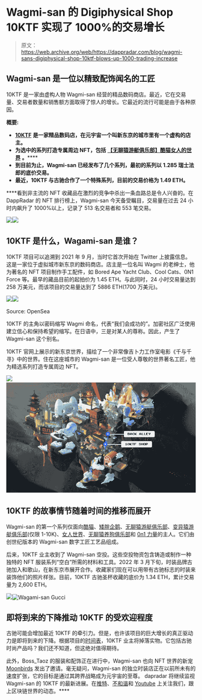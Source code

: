 # Wagmi-san 的 Digiphysical Shop 10KTF 实现了 1000%的交易增长

> 原文：<https://web.archive.org/web/https://dappradar.com/blog/wagmi-sans-digiphysical-shop-10ktf-blows-up-1000-trading-increase>

## Wagmi-san 是一位以精致配饰闻名的工匠

10KTF 是一家由虚构人物 Wagmi-san 经营的精品数码商店。最近，它在交易量、交易者数量和销售额方面取得了惊人的增长。它最近的流行可能是由于各种原因。

**概要:**

*   [**10KTF**](https://web.archive.org/web/20221127143403/https://dappradar.com/ethereum/collectibles/10ktf) **是一家精品数码店，在元宇宙一个叫新东京的城市里有一个虚构的店主。**
*   **为选中的系列打造专属周边 NFT，包括** [**【无聊猿游艇俱乐部】**](https://web.archive.org/web/20221127143403/https://dappradar.com/ethereum/collectibles/bored-ape-yacht-club)**[**酷猫**](https://web.archive.org/web/20221127143403/https://dappradar.com/ethereum/collectibles/cool-cats)**[**女人的世界**](https://web.archive.org/web/20221127143403/https://dappradar.com/ethereum/collectibles/world-of-women) **。******
*   ****到目前为止，Wagmi-san 已经发布了几个系列，最初的系列以 1.285 瑞士法郎的底价交易。****
*   ****最近，10KTF 与古驰合作了一个特殊系列，目前的交易价格为 1.49 ETH。****

 ****看到非主流的 NFT 收藏品在激烈的竞争中杀出一条血路总是令人兴奋的。在 DappRadar 的 NFT 排行榜上，Wagmi-san 今天备受瞩目，交易量在过去 24 小时内飙升了 1000%以上，记录了 513 名交易者和 553 笔交易。

![](img/1a0c12cb17166c8cddd31313c2a02a8c.png)![](img/aa1e09168624647a29e6c98843e95099.png)

## 10KTF 是什么，Wagami-san 是谁？

10KTF 项目可以追溯到 2021 年 9 月，当时它首次开始在 Twitter 上披露信息。这是一家位于虚拟城市新东京的数码商店。店主是一位名叫 Wagmi 的老绅士，他为著名的 NFT 项目制作手工配件，如 Bored Ape Yacht Club、Cool Cats、0N1 Force 等。最早的藏品目前的起拍价为 1.45 ETH。与此同时，24 小时交易量达到 258 万美元，而该项目的交易量达到了 5886 ETH(1700 万美元)。

![](img/ff4f56cca1f3ab1697b0564dedbc9a6b.png)![](img/a40bec6ad880892eb53ef0023ba0c006.png)

Source: OpenSea

10KTF 的主角以密码缩写 Wagmi 命名，代表“我们会成功的”。加密社区广泛使用建立信心和保持希望的缩写。在日语中，三是对某人的尊称。因此，产生了 Wagmi-san 这个别名。

10KTF 官网上展示的新东京世界，描绘了一个非常像吉卜力工作室电影《千与千寻》中的世界。住在这座城市的 Wagmi-san 是一位受人尊敬的世界著名工匠，他为精选系列打造专属周边 NFT。

![](img/630a2433bef56fd3b8c9a7b6e65c52aa.png)![Wagmi-san New Tokyo](img/3b8f6342f501f8e00a2ca1439deb29fe.png)

## 10KTF 的故事情节随着时间的推移而展开

Wagmi-san 的第一个系列仅面向[酷猫](https://web.archive.org/web/20221127143403/https://dappradar.com/ethereum/collectibles/cool-cats)、[矮胖企鹅](https://web.archive.org/web/20221127143403/https://dappradar.com/ethereum/collectibles/pudgy-penguins)、[无聊猿游艇俱乐部](https://web.archive.org/web/20221127143403/https://dappradar.com/ethereum/collectibles/bored-ape-yacht-club)、[变异猿游艇俱乐部](https://web.archive.org/web/20221127143403/https://dappradar.com/ethereum/collectibles/mutant-ape-yacht-club)(仅限 1-10K)、[女人世界](https://web.archive.org/web/20221127143403/https://dappradar.com/ethereum/collectibles/world-of-women)、[无聊猿养狗俱乐部](https://web.archive.org/web/20221127143403/https://dappradar.com/ethereum/collectibles/bored-ape-kennel-club)和 [0n1 力量](https://web.archive.org/web/20221127143403/https://dappradar.com/ethereum/collectibles/0n1-force)的主人。它们由创世纪版本的 Wagmi-san 数字工匠工艺品组成。

后来，10KTF 业主收到了 Wagmi-san 空投。这些空投物资包含铸造或制作一种独特的 NFT 服装系列“空白”所需的材料和工具。2022 年 3 月下旬，时装品牌古驰加入和歌山，在新东京市展开合作。收藏家们现在可以用带有古驰标志的时装来装饰他们的照片样张。目前，10KTF 古驰圣杯收藏的底价为 1.34 ETH，累计交易量为 2,600 ETH。

![](img/53b6c292b0aeabbe4f94be955c757d3a.png)![Wagami-san Gucci](img/2fde9c3d57fdbc0fcc62348615e1dca1.png)

## 即将到来的下降推动 10KTF 的受欢迎程度

古驰可能会增加最近 10KTF 的牵引力。但是，也许该项目的巨大增长的真正驱动力是即将到来的下降。根据项目的[时间表](https://web.archive.org/web/20221127143403/https://10ktf.com/timeline)，10KTF 业主将掉落实物。它包括古驰时尚产品吗？我们还不知道，但这绝对值得期待。

此外，Boss_Taoz 的服装和配饰正在进行中，Wagmi-san 也向 NFT 世界的新宠 [Moonbirds](https://web.archive.org/web/20221127143403/https://dappradar.com/ethereum/collectibles/moonbirds) 发出了邀请。毫无疑问，Wagmi-san 的独立时装店正在以前所未有的速度扩张，它的目标是通过其跨界战略成为元宇宙的至尊。
dapradar 将继续监视 Wagmi-san 的 10KTF 的最新进展。在[推特](https://web.archive.org/web/20221127143403/https://twitter.com/dappradar)、[不和谐](https://web.archive.org/web/20221127143403/https://discord.gg/4ybbssrHkm)和 [Youtube](https://web.archive.org/web/20221127143403/https://www.youtube.com/c/DappRadar) 上关注我们，跟上区块链世界的动态。****